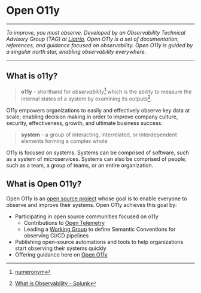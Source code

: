 # Open O11y

---

*To improve, you must observe. Developed by an Observability Technical Advisory Group
(TAG) at [Liatrio](https://www.liatrio.com/), Open O11y is a set of documentation,
references, and guidance focused on observability. Open O11y is guided by a singular
north star, enabling observability everywhere.*

---

## What is o11y?

> **o11y** - shorthand for *observability*[^1] which is the ability to measure the
> internal states of a system by examining its outputs[^2].

O11y empowers organizations to easily and effectively observe key data at scale;
enabling decision making in order to improve company culture, security, effectiveness,
growth, and ultimate business success.

> **system** - a group of interacting, interrelated, or interdependent elements
> forming a complex whole

O11y is focused on systems. Systems can be comprised of software, such as a system of
microservices. Systems can also be comprised of people, such as a team, a group of
teams, or an entire organization.

## What is Open O11y?

Open O11y is an [open source project](https://github.com/liatrio/openo11y.dev/) whose goal
is to enable everyone to observe and improve their systems. Open O11y achieves this goal
by:

- Participating in open source communities focused on o11y
    - Contributions to [Open Telemetry](https://opentelemetry.io/)
    - Leading a [Working Group](https://github.com/open-telemetry/community/blob/main/projects/ci-cd.md)
      to define Semantic Conventions for observing CI/CD pipelines
- Publishing open-source automations and tools to help organizations start observing their
  systems quickly
- Offering guidance here on [Open O11y](.)

[^1]: [numeronym](https://en.wikipedia.org/wiki/Numeronym)

[^2]: [What is Observability - Splunk](https://www.splunk.com/en_us/data-insider/what-is-observability.html)
